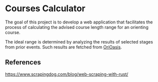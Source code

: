 # Courses Calculator

The goal of this project is to develop a web application that facilitates the process of calculating the advised
course length range for an orienting course.

The ideal range is determined by analyzing the results of selected stages from prior events. Such results are
fetched from [OriOasis](https://www.orioasis.pt).

## References

https://www.scrapingdog.com/blog/web-scraping-with-rust/